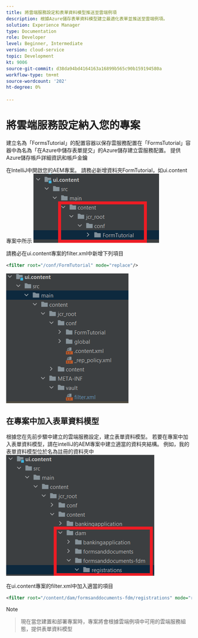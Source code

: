 ```yaml
---
title: 將雲端服務設定和表單資料模型推送至雲端例項
description: 根據Azure儲存表單資料模型建立最適化表單並推送至雲端例項。
solution: Experience Manager
type: Documentation
role: Developer
level: Beginner, Intermediate
version: cloud-service
topic: Development
kt: 9006
source-git-commit: d38da94bd4164163a16899b565c90b159194580a
workflow-type: tm+mt
source-wordcount: '202'
ht-degree: 0%

---
```



# 將雲端服務設定納入您的專案

建立名為「FormsTutorial」的配置容器以保存雲服務配置在「FormsTutorial」容器中為名為「在Azure中儲存表單提交」的Azure儲存建立雲服務配置。 提供Azure儲存帳戶詳細資訊和帳戶金鑰

在IntelliJ中開啟您的AEM專案。 請務必新增資料夾FormTutorial，如ui.content專案中所示
![cloud-services-configuration](assets/cloud-services-configuration.png)

請務必在ui.content專案的filter.xml中新增下列項目

```xml
<filter root="/conf/FormTutorial" mode="replace"/>
```

![filter-xml](assets/ui-content-filter.png)

## 在專案中加入表單資料模型

根據您在先前步驟中建立的雲端服務設定，建立表單資料模型。 若要在專案中加入表單資料模型，請在intelliJ的AEM專案中建立適當的資料夾結構。 例如，我的表單資料模型位於名為註冊的資料夾中
![fdm-content](assets/ui-content-fdm.png)

在ui.content專案的filter.xml中加入適當的項目

```xml
<filter root="/content/dam/formsanddocuments-fdm/registrations" mode="replace"/>
```


>[!NOTE]

>現在當您建置和部署專案時，專案將會根據雲端例項中可用的雲端服務組態，提供表單資料模型






